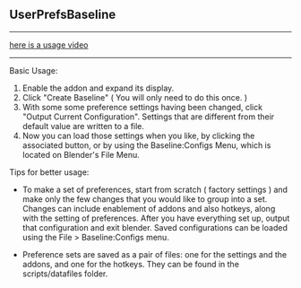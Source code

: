 UserPrefsBaseline
---



---

[here is a usage video](http://youtu.be/U6LjZCpkM28)

---


Basic Usage:

1.  Enable the addon and expand its display.
2.  Click "Create Baseline" ( You will only need to do this once. )
3.  With some some preference settings having been changed, click "Output Current Configuration".  Settings that are different from their default value are written to a file.  
4.  Now you can load those settings when you like, by clicking the associated button, or by using the Baseline:Configs Menu, which is located on Blender's File Menu.


Tips for better usage:

* To make a set of preferences, start from scratch ( factory settings )  and make only the few changes that you would like to group into a set.  Changes can include enablement of addons and also hotkeys, along with the setting of preferences.  After you have everything set up, output that configuration and exit blender.  Saved configurations can be loaded using the File > Baseline:Configs menu.

*  Preference sets are saved as a pair of files:  one for the settings and the addons, and one for the hotkeys.   They can be found in the scripts/datafiles folder.


